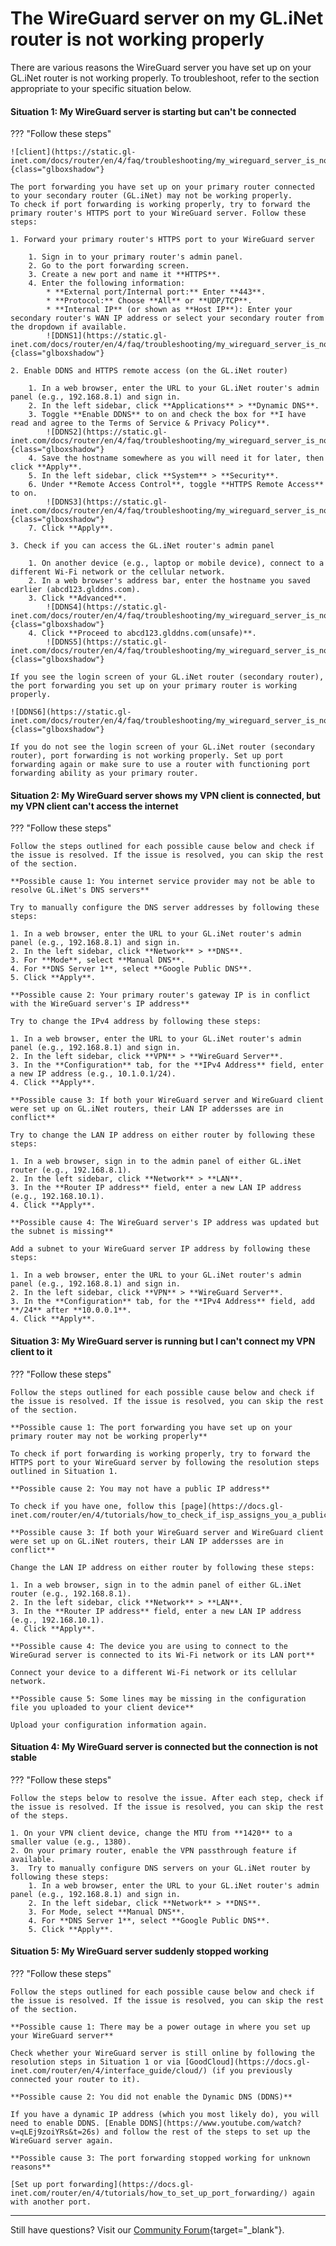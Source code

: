 # The WireGuard server on my GL.iNet router is not working properly

There are various reasons the WireGuard server you have set up on your GL.iNet router is not working properly. To troubleshoot, refer to the section appropriate to your specific situation below. 

#### Situation 1: My WireGuard server is starting but can't be connected

??? "Follow these steps"

    ![client](https://static.gl-inet.com/docs/router/en/4/faq/troubleshooting/my_wireguard_server_is_not_working/client.jpg){class="glboxshadow"}

    The port forwarding you have set up on your primary router connected to your secondary router (GL.iNet) may not be working properly. 
    To check if port forwarding is working properly, try to forward the primary router's HTTPS port to your WireGuard server. Follow these steps: 

    1. Forward your primary router's HTTPS port to your WireGuard server

        1. Sign in to your primary router's admin panel. 
        2. Go to the port forwarding screen. 
        3. Create a new port and name it **HTTPS**. 
        4. Enter the following information:
            * **External port/Internal port:** Enter **443**. 
            * **Protocol:** Choose **All** or **UDP/TCP**.
            * **Internal IP** (or shown as **Host IP**): Enter your secondary router's WAN IP address or select your secondary router from the dropdown if available.
            ![DDNS1](https://static.gl-inet.com/docs/router/en/4/faq/troubleshooting/my_wireguard_server_is_not_working/ddns1.jpg){class="glboxshadow"}

    2. Enable DDNS and HTTPS remote access (on the GL.iNet router)

        1. In a web browser, enter the URL to your GL.iNet router's admin panel (e.g., 192.168.8.1) and sign in.
        2. In the left sidebar, click **Applications** > **Dynamic DNS**. 
        3. Toggle **Enable DDNS** to on and check the box for **I have read and agree to the Terms of Service & Privacy Policy**. 
            ![DDNS2](https://static.gl-inet.com/docs/router/en/4/faq/troubleshooting/my_wireguard_server_is_not_working/ddns2.jpg){class="glboxshadow"}
        4. Save the hostname somewhere as you will need it for later, then click **Apply**. 
        5. In the left sidebar, click **System** > **Security**. 
        6. Under **Remote Access Control**, toggle **HTTPS Remote Access** to on.  
            ![DDNS3](https://static.gl-inet.com/docs/router/en/4/faq/troubleshooting/my_wireguard_server_is_not_working/ddns3.jpg){class="glboxshadow"}
        7. Click **Apply**. 

    3. Check if you can access the GL.iNet router's admin panel 

        1. On another device (e.g., laptop or mobile device), connect to a different Wi-Fi network or the cellular network. 
        2. In a web browser's address bar, enter the hostname you saved earlier (abcd123.glddns.com). 
        3. Click **Advanced**. 
            ![DDNS4](https://static.gl-inet.com/docs/router/en/4/faq/troubleshooting/my_wireguard_server_is_not_working/ddns4.jpg){class="glboxshadow"}
        4. Click **Proceed to abcd123.glddns.com(unsafe)**. 
            ![DDNS5](https://static.gl-inet.com/docs/router/en/4/faq/troubleshooting/my_wireguard_server_is_not_working/ddns5.jpg){class="glboxshadow"}

    If you see the login screen of your GL.iNet router (secondary router), the port forwarding you set up on your primary router is working properly.

    ![DDNS6](https://static.gl-inet.com/docs/router/en/4/faq/troubleshooting/my_wireguard_server_is_not_working/ddns6.jpg){class="glboxshadow"}

    If you do not see the login screen of your GL.iNet router (secondary router), port forwarding is not working properly. Set up port forwarding again or make sure to use a router with functioning port forwarding ability as your primary router. 

#### Situation 2: My WireGuard server shows my VPN client is connected, but my VPN client can't access the internet

??? "Follow these steps"

    Follow the steps outlined for each possible cause below and check if the issue is resolved. If the issue is resolved, you can skip the rest of the section. 

    **Possible cause 1: You internet service provider may not be able to resolve GL.iNet's DNS servers**

    Try to manually configure the DNS server addresses by following these steps: 

    1. In a web browser, enter the URL to your GL.iNet router's admin panel (e.g., 192.168.8.1) and sign in.
    2. In the left sidebar, click **Network** > **DNS**. 
    3. For **Mode**, select **Manual DNS**. 
    4. For **DNS Server 1**, select **Google Public DNS**. 
    5. Click **Apply**. 

    **Possible cause 2: Your primary router's gateway IP is in conflict with the WireGuard server's IP address**

    Try to change the IPv4 address by following these steps: 

    1. In a web browser, enter the URL to your GL.iNet router's admin panel (e.g., 192.168.8.1) and sign in.
    2. In the left sidebar, click **VPN** > **WireGuard Server**. 
    3. In the **Configuration** tab, for the **IPv4 Address** field, enter a new IP address (e.g., 10.1.0.1/24). 
    4. Click **Apply**. 

    **Possible cause 3: If both your WireGuard server and WireGuard client were set up on GL.iNet routers, their LAN IP addersses are in conflict**

    Try to change the LAN IP address on either router by following these steps:     

    1. In a web browser, sign in to the admin panel of either GL.iNet router (e.g., 192.168.8.1). 
    2. In the left sidebar, click **Network** > **LAN**. 
    3. In the **Router IP address** field, enter a new LAN IP address (e.g., 192.168.10.1). 
    4. Click **Apply**. 

    **Possible cause 4: The WireGuard server's IP address was updated but the subnet is missing**

    Add a subnet to your WireGuard server IP address by following these steps: 

    1. In a web browser, enter the URL to your GL.iNet router's admin panel (e.g., 192.168.8.1) and sign in.
    2. In the left sidebar, click **VPN** > **WireGuard Server**. 
    3. In the **Configuration** tab, for the **IPv4 Address** field, add **/24** after **10.0.0.1**. 
    4. Click **Apply**. 

#### Situation 3: My WireGuard server is running but I can't connect my VPN client to it

??? "Follow these steps"

    Follow the steps outlined for each possible cause below and check if the issue is resolved. If the issue is resolved, you can skip the rest of the section. 

    **Possible cause 1: The port forwarding you have set up on your primary router may not be working properly**

    To check if port forwarding is working properly, try to forward the HTTPS port to your WireGuard server by following the resolution steps outlined in Situation 1. 

    **Possible cause 2: You may not have a public IP address**

    To check if you have one, follow this [page](https://docs.gl-inet.com/router/en/4/tutorials/how_to_check_if_isp_assigns_you_a_public_ip_address/). 

    **Possible cause 3: If both your WireGuard server and WireGuard client were set up on GL.iNet routers, their LAN IP addersses are in conflict**

    Change the LAN IP address on either router by following these steps: 

    1. In a web browser, sign in to the admin panel of either GL.iNet router (e.g., 192.168.8.1). 
    2. In the left sidebar, click **Network** > **LAN**. 
    3. In the **Router IP address** field, enter a new LAN IP address (e.g., 192.168.10.1). 
    4. Click **Apply**. 

    **Possible cause 4: The device you are using to connect to the WireGurad server is connected to its Wi-Fi network or its LAN port** 

    Connect your device to a different Wi-Fi network or its cellular network. 

    **Possible cause 5: Some lines may be missing in the configuration file you uploaded to your client device**

    Upload your configuration information again. 

#### Situation 4: My WireGuard server is connected but the connection is not stable

??? "Follow these steps"

    Follow the steps below to resolve the issue. After each step, check if the issue is resolved. If the issue is resolved, you can skip the rest of the steps.

    1. On your VPN client device, change the MTU from **1420** to a smaller value (e.g., 1380).
    2. On your primary router, enable the VPN passthrough feature if available. 
    3.  Try to manually configure DNS servers on your GL.iNet router by following these steps: 
        1. In a web browser, enter the URL to your GL.iNet router's admin panel (e.g., 192.168.8.1) and sign in.
        2. In the left sidebar, click **Network** > **DNS**. 
        3. For Mode, select **Manual DNS**. 
        4. For **DNS Server 1**, select **Google Public DNS**. 
        5. Click **Apply**. 

#### Situation 5: My WireGuard server suddenly stopped working

??? "Follow these steps"

    Follow the steps outlined for each possible cause below and check if the issue is resolved. If the issue is resolved, you can skip the rest of the section. 

    **Possible cause 1: There may be a power outage in where you set up your WireGuard server**

    Check whether your WireGuard server is still online by following the resolution steps in Situation 1 or via [GoodCloud](https://docs.gl-inet.com/router/en/4/interface_guide/cloud/) (if you previously connected your router to it).

    **Possible cause 2: You did not enable the Dynamic DNS (DDNS)**

    If you have a dynamic IP address (which you most likely do), you will need to enable DDNS. [Enable DDNS](https://www.youtube.com/watch?v=qLEj9zoiYRs&t=26s) and follow the rest of the steps to set up the WireGuard server again. 

    **Possible cause 3: The port forwarding stopped working for unknown reasons**

    [Set up port forwarding](https://docs.gl-inet.com/router/en/4/tutorials/how_to_set_up_port_forwarding/) again with another port. 

---

Still have questions? Visit our [Community Forum](https://forum.gl-inet.com){target="_blank"}.
